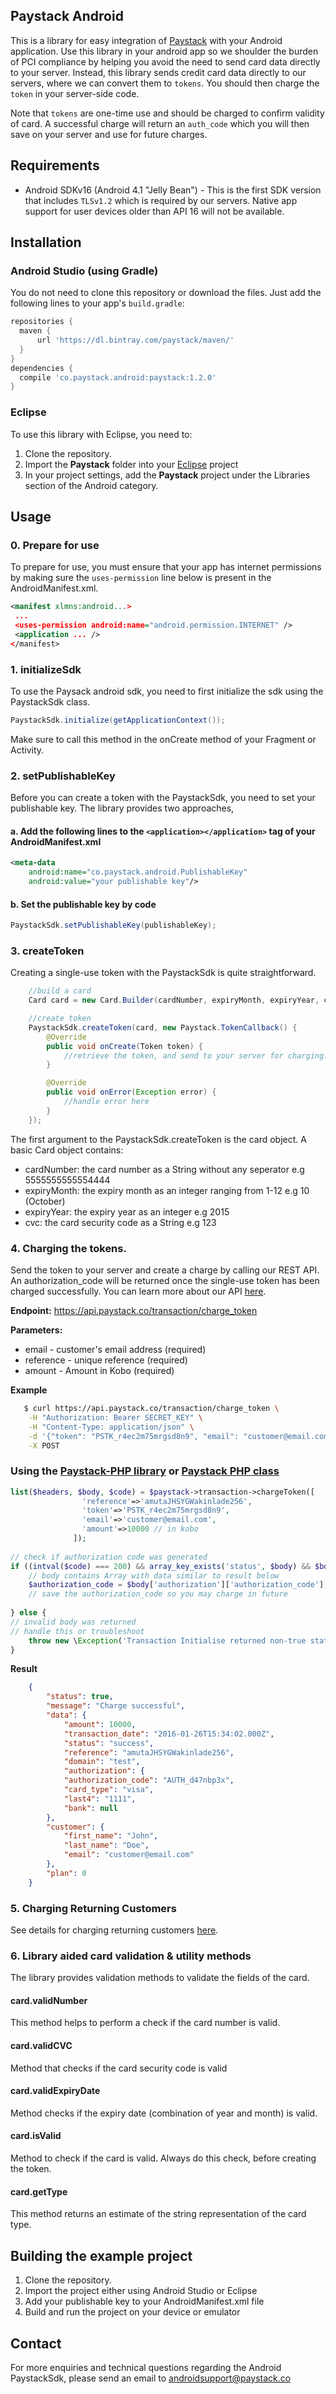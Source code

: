## Paystack Android

This is a library for easy integration of [Paystack](https://paystack.com) with your Android application. Use this 
library in your android app so we shoulder the burden of PCI compliance by helping you 
avoid the need to send card data directly to your server. Instead, this library sends credit 
card data directly to our servers, where we can convert them to `tokens`. You should then 
charge the `token` in your server-side code.

Note that `tokens` are one-time use and should be charged to confirm validity of card. A successful
charge will return an `auth_code` which you will then save on your server and use for future charges.

## Requirements
- Android SDKv16 (Android 4.1 "Jelly Bean") - This is the first SDK version that includes 
`TLSv1.2` which is required by our servers. Native app support for user devices older than 
API 16 will not be available.

## Installation

### Android Studio (using Gradle)
You do not need to clone this repository or download the files. Just add the following lines to your app's `build.gradle`:

```gradle
repositories {
  maven {
      url 'https://dl.bintray.com/paystack/maven/'
  }
}
dependencies {
  compile 'co.paystack.android:paystack:1.2.0'
}
```

### Eclipse
To use this library with Eclipse, you need to:

1. Clone the repository.
2. Import the **Paystack** folder into your [Eclipse](http://help.eclipse.org/juno/topic/org.eclipse.platform.doc.user/tasks/tasks-importproject.htm) project
3. In your project settings, add the **Paystack** project under the Libraries section of the Android category.

## Usage

### 0. Prepare for use

To prepare for use, you must ensure that your app has internet permissions by making sure the `uses-permission` line below is present in the AndroidManifest.xml.

```xml
<manifest xlmns:android...>
 ...
 <uses-permission android:name="android.permission.INTERNET" />
 <application ... />
</manifest>
```

### 1. initializeSdk

To use the Paysack android sdk, you need to first initialize the sdk using the PaystackSdk class.

```java
PaystackSdk.initialize(getApplicationContext());
```

Make sure to call this method in the onCreate method of your Fragment or Activity.

### 2. setPublishableKey

Before you can create a token with the PaystackSdk, you need to set your publishable key. The library provides two approaches,

#### a. Add the following lines to the `<application></application>` tag of your AndroidManifest.xml

```xml
<meta-data
    android:name="co.paystack.android.PublishableKey"
    android:value="your publishable key"/>
```

#### b. Set the publishable key by code

```java
PaystackSdk.setPublishableKey(publishableKey);
```

### 3. createToken
Creating a single-use token with the PaystackSdk is quite straightforward.
```java
    //build a card
    Card card = new Card.Builder(cardNumber, expiryMonth, expiryYear, cvc).build();

    //create token
    PaystackSdk.createToken(card, new Paystack.TokenCallback() {
        @Override
        public void onCreate(Token token) {
            //retrieve the token, and send to your server for charging.
        }

        @Override
        public void onError(Exception error) {
            //handle error here
        }
    });
```
The first argument to the PaystackSdk.createToken is the card object. A basic Card object contains:

+ cardNumber: the card number as a String without any seperator e.g 5555555555554444
+ expiryMonth: the expiry month as an integer ranging from 1-12 e.g 10 (October)
+ expiryYear: the expiry year as an integer e.g 2015
+ cvc: the card security code as a String e.g 123

### 4. Charging the tokens. 
Send the token to your server and create a charge by calling our REST API. An authorization_code will be returned once the single-use token has been charged successfully. You can learn more about our API [here](https://developers.paystack.co/docs/getting-started).
 
 **Endpoint:** https://api.paystack.co/transaction/charge_token

 **Parameters:**
 

 - email  - customer's email address (required)
 - reference - unique reference  (required)
 - amount - Amount in Kobo (required) 

**Example**

```bash
   $ curl https://api.paystack.co/transaction/charge_token \
    -H "Authorization: Bearer SECRET_KEY" \
    -H "Content-Type: application/json" \
    -d '{"token": "PSTK_r4ec2m75mrgsd8n9", "email": "customer@email.com", "amount": 10000, "reference": "amutaJHSYGWakinlade256"}' \
    -X POST

```
### Using the [Paystack-PHP library](https://github.com/yabacon/paystack-php) or [Paystack PHP class](https://github.com/yabacon/paystack-class)
```php
list($headers, $body, $code) = $paystack->transaction->chargeToken([
                'reference'=>'amutaJHSYGWakinlade256',
                'token'=>'PSTK_r4ec2m75mrgsd8n9',
                'email'=>'customer@email.com',
                'amount'=>10000 // in kobo
              ]);
              
// check if authorization code was generated
if ((intval($code) === 200) && array_key_exists('status', $body) && $body['status']) {
    // body contains Array with data similar to result below
    $authorization_code = $body['authorization']['authorization_code']; 
    // save the authorization_code so you may charge in future
    
} else {
// invalid body was returned
// handle this or troubleshoot
    throw new \Exception('Transaction Initialise returned non-true status');
}

```


**Result**
```json
    {  
        "status": true,
        "message": "Charge successful",
        "data": {
            "amount": 10000,
            "transaction_date": "2016-01-26T15:34:02.000Z",
            "status": "success",
            "reference": "amutaJHSYGWakinlade256",
            "domain": "test",
            "authorization": {
            "authorization_code": "AUTH_d47nbp3x",
            "card_type": "visa",
            "last4": "1111",
            "bank": null
        },
        "customer": {
            "first_name": "John",
            "last_name": "Doe",
            "email": "customer@email.com"
        },
        "plan": 0
    }
```



### 5. Charging Returning Customers
See details for charging returning customers [here](https://developers.paystack.co/docs/charging-returning-customers). 

### 6. Library aided card validation & utility methods
The library provides validation methods to validate the fields of the card.

#### card.validNumber
This method helps to perform a check if the card number is valid.

#### card.validCVC
Method that checks if the card security code is valid

#### card.validExpiryDate
Method checks if the expiry date (combination of year and month) is valid.

#### card.isValid
Method to check if the card is valid. Always do this check, before creating the token.

#### card.getType
This method returns an estimate of the string representation of the card type.

## Building the example project

1. Clone the repository.
2. Import the project either using Android Studio or Eclipse
3. Add your publishable key to your AndroidManifest.xml file
4. Build and run the project on your device or emulator

## Contact

For more enquiries and technical questions regarding the Android PaystackSdk, please send an email to androidsupport@paystack.co
